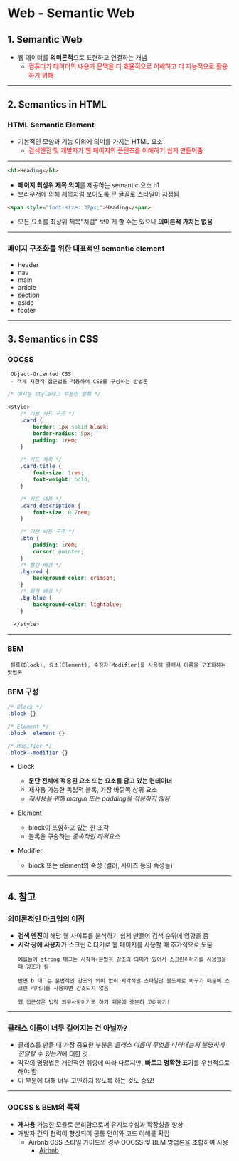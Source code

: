 # Web - Semantic Web

## 1. Semantic Web
 - 웹 데이터를 **의미론적**으로 표현하고 연결하는 개념
     - <span style ="color:red">컴퓨터가 데이터의 내용과 문맥을 더 효율적으로 이해하고 더 지능적으로 활용하기 위해</span>
---
## 2. Semantics in HTML

### HTML Semantic Element
 - 기본적인 모양과 기능 이외에 의미를 가지는 HTML 요소
     - <span style ="color:red">검색엔진 및 개발자가 웹 페이지의 콘텐츠를 이해하기 쉽게 만들어줌</span>
---
```HTML
<h1>Heading</h1>
```
- **페이지 최상위 제목 의미**를 제공하는 semantic 요소 h1
- 브라우저에 의해 제목처럼 보이도록 큰 글꼴로 스타일이 지정됨

```html
<span style="font-size: 32px;">Heading</span>
```
 - 모든 요소를 최상위 제목"처럼" 보이게 할 수는 있으나 **의미론적 가치는 없음**

---

### 페이지 구조화를 위한 대표적인 semantic element
 - header
 - nav
 - main
 - article
 - section
 - aside
 - footer

---

## 3. Semantics in CSS

### OOCSS
     Object-Oriented CSS
     - 객체 지향적 접근법을 적용하여 CSS를 구성하는 방법론

```css
/* 예시는 style태그 부분만 발췌 */

<style>
	/* 기본 카드 구조 */
	.card {
		border: 1px solid black;
		border-radius: 5px;
		padding: 1rem;
	}

	/* 카드 제목 */
	.card-title {
		font-size: 1rem;
		font-weight: bold;
	}

	/* 카드 내용 */
	.card-description {
		font-size: 0.7rem;
	}

	/* 기본 버튼 구조 */
	.btn {
		padding: 1rem;
		cursor: pointer;
	}
    /* 빨간 배경 */
	.bg-red {
		background-color: crimson;
	}
    /* 파란 배경 */
	.bg-blue {
		background-color: lightblue;
	}

  </style>
```

---
### BEM
     블록(Block), 요소(Element), 수정자(Modifier)를 사용해 클래서 이름을 구조화하는 방법론

### BEM 구성

```css
/* Block */
.block {}

/* Element */
.block__element {}

/* Modifier */
.block--modifier {}
```

 - Block
     - **문단 전체에 적용된 요소 또는 요소를 담고 있는 컨테이너**
     - 재사용 가능한 독립적 블록, 가장 바깥쪽 상위 요소
     - *재사용을 위해 margin 또는 padding을 적용하지 않음*

 - Element
     - block이 포함하고 있는 한 조각
     - 블록을 구송하는 *종속적인 하위요소*

 - Modifier
     - block 또는 element의 속성 (컬러, 사이즈 등의 속성들)

---

## 4. 참고

### 의미론적인 마크업의 이점

 - **검색 엔진**이 해당 웹 사이트를 분석하기 쉽게 만들어 검색 순위에 영향을 줌
 - **시각 장애 사용자**가 스크린 리더기로 웹 페이지를 사용할 때 추가적으로 도움
    ```
    예를들어 strong 태그는 시각적+문법적 강조의 의미가 있어서 스크린리더기를 사용했을 때 강조가 됨

    반면 b 태그는 문법적인 강조의 의미 없이 시각적인 스타일만 볼드체로 바꾸기 때문에 스크린 리더기를 사용하면 강조되지 않음

    웹 접근성은 법적 의무사항이기도 하기 때문에 충분히 고려하기!
    ```
---

### 클래스 이름이 너무 길어지는 건 아닐까?
 - 클래스를 만들 때 가장 중요한 부분은 *클래스 이름이 무엇을 나타내는지 분명하게 전달할 수 있는가*에 대한 것
 - 각각의 명명법은 개인적인 취향에 따라 다르지만, **빠르고 명확한 표기**를 우선적으로 해야 함
 - 이 부분에 대해 너무 고민하지 않도록 하는 것도 중요!

---

### OOCSS & BEM의 목적
 - **재사용** 가능한 모듈로 분리함으로써 유지보수성과 확장성을 향상
 - 개발자 간의 협력이 향상되어 공통 언어와 코드 이해를 확립
     - Airbnb CSS 스타일 가이드의 경우 OOCSS 및 BEM 방법론을 조합하여 사용
        - [Airbnb](https://github.com/airbnb/css)
